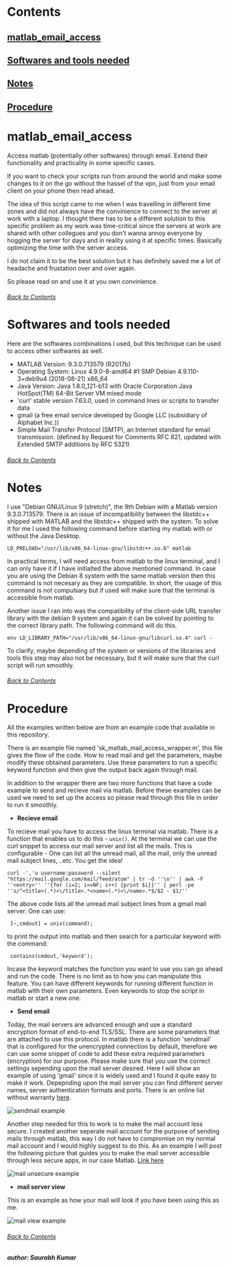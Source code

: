 # Contents
## [matlab_email_access](https://github.com/saurabhsay/matlab_email_access/blob/master/README.md#matlab_email_access-1)
## [Softwares and tools needed](https://github.com/saurabhsay/matlab_email_access/blob/master/README.md#softwares-and-tools-needed-1)
## [Notes](https://github.com/saurabhsay/matlab_email_access/blob/master/README.md#notes-1)
## [Procedure](https://github.com/saurabhsay/matlab_email_access/blob/master/README.md#procedure-1)

# matlab_email_access
Access matlab (potentially other softwares) through email. Extend their functionality and practicality in some specific cases.

If you want to check your scripts run from around the world and make some changes to it on the go without the hassel of the vpn, just from your email client on your phone then read ahead.

The idea of this script came to me when I was travelling in different time zones and did not always have the convinience to connect to the server at work with a laptop. I thought there has to be a different solution to this specific problem as my work was time-critical since the servers at work are shared with other collegues and you don't wanna annoy everyone by hogging the server for days and in reality using it at specific times. Basically optimizing the time with the server access.

I do not claim it to be the best solution but it has definitely saved me a lot of headache and frustation over and over again.

So please read on and use it at you own convinience.
###### [Back to Contents](https://github.com/saurabhsay/matlab_email_access/blob/master/README.md#Contents)

# Softwares and tools needed
Here are the softwares combinations I used, but this technique can be used to access other softwares as well.

+ MATLAB Version: 9.3.0.713579 (R2017b)
+ Operating System: Linux 4.9.0-8-amd64 #1 SMP Debian 4.9.110-3+deb9u4 (2018-08-21) x86_64
+ Java Version: Java 1.8.0_121-b13 with Oracle Corporation Java HotSpot(TM) 64-Bit Server VM mixed mode
+ 'curl' stable version 7.63.0, used in command lines or scripts to transfer data
+ gmail (a free email service developed by Google LLC (subsidiary of Alphabet Inc.))
+ Simple Mail Transfer Protocol (SMTP), an Internet standard for email transmission. (defined by Request for Comments RFC 821, updated with Extended SMTP additions by RFC 5321)
###### [Back to Contents](https://github.com/saurabhsay/matlab_email_access/blob/master/README.md#Contents)

# Notes
I use "Debian GNU/Linux 9 (stretch)", the 9th Debian with a Matlab version 9.3.0.713579. There is an issue of  incompatibility between the libstdc++ shipped with MATLAB and the libstdc++ shipped with the system. To solve it for me I used the following command before starting my matlab with or without the Java Desktop.
```shell
LD_PRELOAD="/usr/lib/x86_64-linux-gnu/libstdc++.so.6" matlab
```
In practical terms, I will need access from matlab to the linux terminal, and I can only have it if I have initialted the above mentioned command. In case you are using the Debian 8 system with the same matlab version then this command is not necesary as they are compatible. In short, the usage of this command is not compulsary but if used will make sure that the terminal is accessible from matlab.

Another issue I ran into was the compatibility of the client-side URL transfer library with the debian 9 system and again it can be solved by pointing to the correct library path. The following command will do this.
```shell
env LD_LIBRARY_PATH="/usr/lib/x86_64-linux-gnu/libcurl.so.4" curl -
```
To clarify, maybe depending of the system or versions of the libraries and tools this step may also not be necessary, but it will make sure that the curl script will run smoothly.
###### [Back to Contents](https://github.com/saurabhsay/matlab_email_access/blob/master/README.md#Contents)

# Procedure
All the examples written below are from an example code that available in this repository.

There is an example file named 'sk_matlab_mail_access_wrapper.m', this file gives the flow of the code. How to read mail and get the parameters, maybe modify these obtained parameters. Use these parameters to run a specific keyword function and then give the output back again through mail.

In addition to the wrapper there are two more functions that have a code example to send and recieve mail via matlab. Before these examples can be used we need to set up the access so please read through this file in order to run it smoothly.

+ **Recieve email**

To recieve mail you have to access the linux terminal via matlab. There is a function that enables us to do this - `unix()`. At the terminal we can use the curl snippet to access our mail server and list all the mails. This is configurable - One can list all the unread mail, all the mail, only the unread mail subject lines, ..etc. You get the idea!
```shell
curl -','u username:password --silent "https://mail.google.com/mail/feed/atom" | tr -d ''\n'' | awk -F ''<entry>'' ''{for (i=2; i<=NF; i++) {print $i}}'' | perl -pe ''s/^<title>(.*)<\/title>.*<name>(.*)<\/name>.*$/$2 - $1/''
```
The above code lists all the unread mail subject lines from a gmail mail server. One can use:
```shell
 [~,cmdout] = unix(command);
 ```
 to print the output into matlab and then search for a particular keyword with the command:
```shell
 contains(cmdout,'keyword');
 ```
 Incase the keyword matches the function you want to use you can go ahead and run the code. There is no
 limit as to how you can manipulate this feature. You can have different keywords for running different function in matlab with their own parameters. Even keywords to stop the script in matlab or start a new one.

+ **Send email**

Today, the mail servers are advanced enough and use a standard encryption format of end-to-end TLS/SSL. There are some parameters that are attached to use this protocol. In matlab there is a function 'sendmail' that is configured for the unencrypted connection by default, therefore we can use some snippet of code to add these extra required parameters (encryption) for our purpose. Please make sure that you use the correct settings sepending upon the mail server desired. Here I will show an example of using 'gmail' since it is widely used and I found it quite easy to make it work. Depepnding upon the mail server you can find different server names, server authentication formats and ports. There is an online list without warranty [here](https://www.arclab.com/en/kb/email/list-of-smtp-and-pop3-servers-mailserver-list.html).

![sendmail example](https://github.com/saurabhsay/matlab_email_access/blob/master/images/mail_send.jpg)

Another step needed for this to work is to make the mail account less secure. I created another seperate mail account for the purpose of sending mails through matlab, this way I do not have to compromise on my normal mail account and I would highly suggest to do this. As an example I will post the following picture that guides you to make the mail server accessible through less secure apps, in our case Matlab. [Link here](https://support.google.com/accounts/answer/6010255?hl=en)

![mail unsecure example](https://github.com/saurabhsay/matlab_email_access/blob/master/images/mail_unsecure.jpg)

+ **mail server view**

This is an example as how your mail will look if you have been using this as me.

![mail view example](https://github.com/saurabhsay/matlab_email_access/blob/master/images/mail_display.jpg)

###### [Back to Contents](https://github.com/saurabhsay/matlab_email_access/blob/master/README.md#Contents)


***author: Saurabh Kumar*** 
